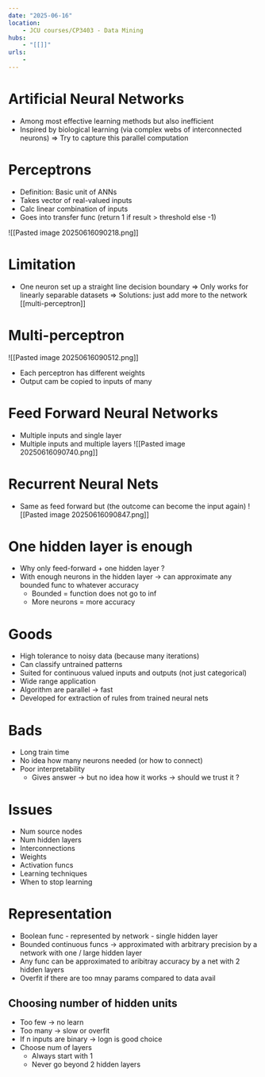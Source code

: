 ```yaml
---
date: "2025-06-16"
location: 
    - JCU courses/CP3403 - Data Mining
hubs: 
    - "[[]]"
urls:
    - 
---
```


# Artificial Neural Networks
+ Among most effective learning methods but also inefficient
+ Inspired by biological learning (via complex webs of interconnected neurons)
=> Try to capture this parallel computation

# Perceptrons
+ Definition: Basic unit of ANNs
+ Takes vector of real-valued inputs
+ Calc linear combination of inputs
+ Goes into transfer func (return 1 if result > threshold else -1)

![[Pasted image 20250616090218.png]]

# Limitation
+ One neuron set up a straight line decision boundary
=> Only works for linearly separable datasets
=> Solutions: just add more to the network [[multi-perceptron]]


# Multi-perceptron
![[Pasted image 20250616090512.png]]
+ Each perceptron has different weights
+ Output cam be copied to inputs of many

# Feed Forward Neural Networks
+ Multiple inputs and single layer
+ Multiple inputs and multiple layers
![[Pasted image 20250616090740.png]]

# Recurrent Neural Nets
+ Same as feed forward but (the outcome can become the input again)
![[Pasted image 20250616090847.png]]

# One hidden layer is enough
+ Why only feed-forward + one hidden layer ?
+ With enough neurons in the hidden layer -> can approximate any bounded func to whatever accuracy
    + Bounded = function does not go to inf
    + More neurons = more accuracy

# Goods
+ High tolerance to noisy data (because many iterations)
+ Can classify untrained patterns
+ Suited for continuous valued inputs and outputs (not just categorical)
+ Wide range application
+ Algorithm are parallel -> fast
+ Developed for extraction of rules from trained neural nets

# Bads
+ Long train time
+ No idea how many neurons needed (or how to connect)
+ Poor interpretability
    + Gives answer -> but no idea how it works -> should we trust it ?

# Issues
+ Num source nodes
+ Num hidden layers
+ Interconnections
+ Weights
+ Activation funcs
+ Learning techniques
+ When to stop learning

# Representation
+ Boolean func - represented by network - single hidden layer
+ Bounded continuous funcs -> approximated with arbitrary precision by a network with one / large hidden layer
+ Any func can be approximated to aribitray accuracy by a net with 2 hidden layers
+ Overfit if there are too mnay params compared to data avail

## Choosing number of hidden units
+ Too few -> no learn
+ Too many -> slow or overfit
+ If n inputs are binary -> logn is good choice
+ Choose num of layers
    + Always start with 1
    + Never go beyond 2 hidden layers


 
